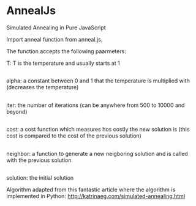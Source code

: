 # AnnealJs
Simulated Annealing in Pure JavaScript

Import anneal function from anneal.js.

The function accepts the following paarmeters:

T: T is the temperature and usually starts at 1
##
alpha: a constant between 0 and 1 that the temperature is multiplied with (decreases the temperature)
##
iter: the number of iterations (can be anywhere from 500 to 10000 and beyond)
##
cost: a cost function which measures hos costly the new solution is (this cost is compared to the cost of the previous solution)
##
neighbor: a function to generate a new neigboring solution and is called with the previous solution
##
solution: the initial solution

Algorithm adapted from this fantastic article where the algorithm is implemented in Python:
http://katrinaeg.com/simulated-annealing.html
